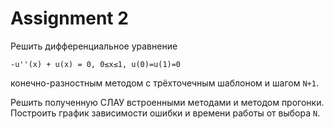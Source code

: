 # Assignment 2

Решить дифференциальное уравнение
```
-u''(x) + u(x) = 0, 0≤x≤1, u(0)=u(1)=0
```
конечно-разностным методом с трёхточечным шаблоном и шагом `N+1`.

Решить полученную СЛАУ встроенными методами и методом прогонки.
Построить график зависимости ошибки и времени работы от выбора `N`.